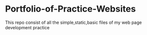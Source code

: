 # Portfolio-of-Practice-Websites
This repo consist of all the simple,static,basic files of my web page development practice
